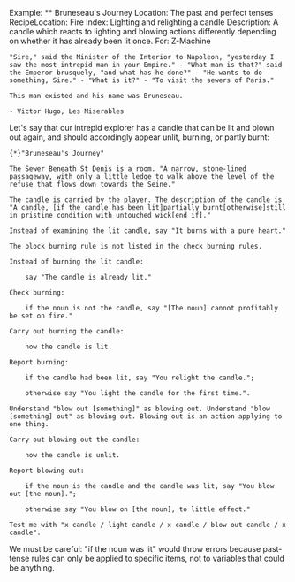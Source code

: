 Example: ** Bruneseau's Journey
Location: The past and perfect tenses
RecipeLocation: Fire
Index: Lighting and relighting a candle
Description: A candle which reacts to lighting and blowing actions differently depending on whether it has already been lit once.
For: Z-Machine

  

``` inform7
"Sire," said the Minister of the Interior to Napoleon, "yesterday I saw the most intrepid man in your Empire." - "What man is that?" said the Emperor brusquely, "and what has he done?" - "He wants to do something, Sire." - "What is it?" - "To visit the sewers of Paris."

This man existed and his name was Bruneseau.

- Victor Hugo, Les Miserables
```

  
Let's say that our intrepid explorer has a candle that can be lit and blown out again, and should accordingly appear unlit, burning, or partly burnt:

  

``` inform7
{*}"Bruneseau's Journey"

The Sewer Beneath St Denis is a room. "A narrow, stone-lined passageway, with only a little ledge to walk above the level of the refuse that flows down towards the Seine."

The candle is carried by the player. The description of the candle is "A candle, [if the candle has been lit]partially burnt[otherwise]still in pristine condition with untouched wick[end if]."

Instead of examining the lit candle, say "It burns with a pure heart."

The block burning rule is not listed in the check burning rules.

Instead of burning the lit candle:

	say "The candle is already lit."

Check burning:

	if the noun is not the candle, say "[The noun] cannot profitably be set on fire."

Carry out burning the candle:

	now the candle is lit.

Report burning:

	if the candle had been lit, say "You relight the candle.";

	otherwise say "You light the candle for the first time.".

Understand "blow out [something]" as blowing out. Understand "blow [something] out" as blowing out. Blowing out is an action applying to one thing.

Carry out blowing out the candle:

	now the candle is unlit.

Report blowing out:

	if the noun is the candle and the candle was lit, say "You blow out [the noun].";

	otherwise say "You blow on [the noun], to little effect."

Test me with "x candle / light candle / x candle / blow out candle / x candle".
```

  
We must be careful: "if the noun was lit" would throw errors because past-tense rules can only be applied to specific items, not to variables that could be anything.

